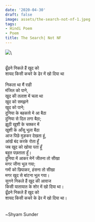 ```yaml
---
date: '2020-04-30'
draft: false
image: assets/the-search-not-nf-1.jpeg
tags:
- Hindi Poem
- Poem
title: The Search| Not NF
---
```

[![](https://dictionaryblog.cambridge.org/wp-content/uploads/2018/02/searching.jpg)](https://dictionaryblog.cambridge.org/wp-content/uploads/2018/02/searching.jpg)\
  
 \
ढूँढने निकले हैं खुद को\
शायद किसी कचरे के ढेर में खो दिया था\
  \
निकला था मैं राही\
मंजिल को पाने, \
खुद की तलाश में चला था \
खुद को समझने \
खुद को पाने; \
दुनिया के बहकावे मे आ बैठा\
दुनिया से दिल लगा बैठा;\
झूठी खुशी के चक्कर में\
खुशी के आँसू भूला बैठा\
आज पिछे मुङकर देखता हूं, \
आंखें बंद करके रोता हूँ \
जब खुद को खोया पता हूँ \
बहुत पछताता हूँ। \
दुनिया में आकर मेनें जीतना तो सीखा\
मगर जीना भूल गया;\
गमों को छिपाकर, हंसना तो सीखा \
मगर खुद से बांटना भूल गया। \
सुनने निकले हैं खुद की आवाज\
किसी यातायात के शोर में खो दिया था। \
ढूँढने निकले हैं खुद को\
शायद किसी कचरे के ढेर में खो दिया था।\
  \
  \
~Shyam Sunder